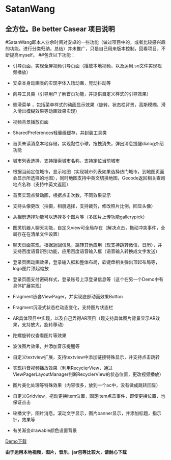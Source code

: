 # SatanWang
全方位。Be  better Casear
项目说明
-------
#SatanWang即本人业余时间对安卓的一些功能（做过项目中的，或者比较感兴趣的功能，进行分类归纳，总结）并未推广，只是自己用来版本控制，回看项目，不断提高myself。
##包含以下功能：

 
  * 引导页面，实现全屏视频引导页面（播放本地视频，以及运用.so文件实现视频播放）

  * 安卓本身动画类的实现字体入场动画，晃动抖动等

  * 向导工具类（引导用户了解首页功能，并提供自定义样式的引导效果）
 
  * 侧滑菜单 ，包括菜单样式的动画显示效果（旋转，状态栏背景，高斯模糊，滑入滑出模糊效果等动画效果实现）
  
  * 视频背景播放页面
  
  * SharedPreferences轻量级缓存，并封装工具类
  
  * 首页未读消息本地存储，实现黏性小球，拖拽消失，弹出消息提醒dialog介绍功能
  
  * 城市列表选择，支持搜索城市名称，支持定位当前城市
  
  * 根据当前定位城市，显示地图（实现城市列表如果选择热门城市，到地图页面会显示所选择的地图），同时地图支持中英文切换地图，Gecode返回相关查询地点名称（支持中英文返回）
  
  * 首页实现点赞动画，根据点击次数，不同效果显示
  
  * 支持头像更改（拍摄，相册选择，支持裁剪，修改照片比例，回显头像）
  
  * 从相册选择功能可以选择多个图片等（多图片上传功能gallerypick）
  
  * 图灵机器人聊天功能，自定义view可全局存在（解决点击，拖动冲突事件，全局存在在清单文件设置）
  
  * 聊天页面实现，根据返回信息，跳转其他应用（现支持跳转微信，日历），并支持百度语音识别功能，应用百度语音输入框（语音输入转换成文字发送）
  
  * 登录页面动画效果，登录输入框和整体布局，软键盘相关弹出顶起布局等，logo图片顶起缩放
  
  * 登录页面支付密码样式，登录账号上浮登录信息等（这个在另一个Demo中有具体扩展实现）
  
  * Fragment嵌套ViewPager，并实现底部动画效果Button
  
  * Fragment沉浸式状态栏动态变化，支持图片状态栏
  
  * AR具体项目中实现，以及自己弄得AR项目（现支持具体图片背景显示AR效果，支持放大，旋转移动）
  
  * 陀螺旋转仪查看图片等效果
  
  * 波浪图片效果，并添加音乐提醒等
  
  * 自定义textview扩展，支持textview中添加链接特殊显示，并支持点击跳转
  
  * 实现抖音视频播放效果（利用RecyclerView，通过ViewPagerLayoutManager判断RecyclerView的状态位置，更改视频播放）
  
  * 图片美化处理等特殊效果（内容很多，放到一个ac中，没有做成跳转回显）
  
  * 自定义Gridview，拖动更换item位置，固定item点击事件，即使更换位置，也保证点击
  
  * 轮播文字，图片消息。滚动文字显示，图片banner显示，并添加标题，指示针，效果等
  
  * 有关渐变drawable颜色设置背景
  
  
  
  
  
 [Demo下载](https://github.com/wwwangcaesar/SatanWang/raw/master/app/release/Satan.apk)

 **由于运用本地视频，图片，音乐，jar包等比较大，请耐心下载**

